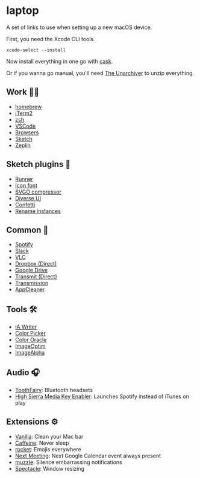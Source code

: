 # laptop
A set of links to use when setting up a new macOS device.

First, you need the Xcode CLI tools.
```
xcode-select --install
```

Now install everything in one go with [cask](cask.md).

Or if you wanna go manual, you'll need [The Unarchiver](https://theunarchiver.com/) to unzip everything.

## Work 👨‍💻
- [homebrew](https://brew.sh/)
- [iTerm2](https://www.iterm2.com/)
- [zsh](https://ohmyz.sh/)
- [VSCode](https://code.visualstudio.com/Download)
- [Browsers](http://outdatedbrowser.com/en)
- [Sketch](https://www.sketchapp.com/)
- [Zeplin](https://zeplin.io/)

## Sketch plugins 💎
- [Runner](https://sketchrunner.com/)
- [Icon font](https://github.com/keremciu/sketch-iconfont)
- [SVGO compressor](https://github.com/BohemianCoding/svgo-compressor)
- [Diverse UI](https://github.com/reneepadgham/diverseui-sketch-plugin)
- [Confetti](http://www.sketchconfetti.com/)
- [Rename instances](https://github.com/exevil/sketch-rename-instances)

## Common 💃
- [Spotify](https://www.spotify.com/uk/download/other/)
- [Slack](https://slack.com/intl/es/downloads/osx)
- [VLC](https://www.videolan.org/vlc/download-macosx.en-GB.html)
- [Dropbox (Direct)](https://www.dropbox.com/en_GB/downloading)
- [Google Drive](https://www.google.com/drive/download/)
- [Transmit (Direct)](https://download.panic.com/transmit/Transmit%204.4.13.zip)
- [Transmission](https://transmissionbt.com/)
- [AppCleaner](https://freemacsoft.net/appcleaner/)

## Tools 🛠️
- [iA Writer](https://ia.net/writer)
- [Color Picker](https://itunes.apple.com/gb/app/color-picker/id641027709?mt=12)
- [Color Oracle](https://colororacle.org/)
- [ImageOptim](https://imageoptim.com/mac)
- [ImageAlpha](https://pngmini.com/)

## Audio 🎧
- [ToothFairy](https://itunes.apple.com/gb/app/toothfairy/id1191449274?mt=12): Bluetooth headsets
- [High Sierra Media Key Enabler](http://milgra.com/high-sierra-media-key-enabler.html): Launches Spotify instead of iTunes on play

## Extensions ⚙️
- [Vanilla](https://matthewpalmer.net/vanilla/): Clean your Mac bar
- [Caffeine](http://lightheadsw.com/caffeine/): Never sleep
- [rocket](https://matthewpalmer.net/rocket/): Emojis everywhere
- [Next Meeting](https://itunes.apple.com/us/app/next-meeting/id1017470484): Next Google Calendar event always present
- [muzzle](https://muzzleapp.com/): Silence embarrassing notifications
- [Spectacle](https://www.spectacleapp.com/): Window resizing
